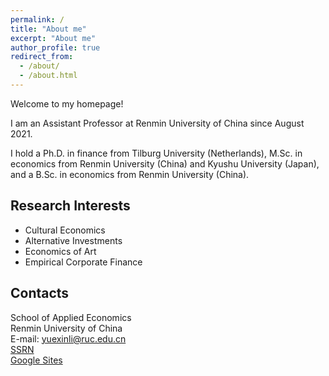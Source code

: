 ```yaml
---
permalink: /
title: "About me"
excerpt: "About me"
author_profile: true
redirect_from: 
  - /about/
  - /about.html
---
```

Welcome to my homepage!

I am an Assistant Professor at Renmin University of China since August 2021. 

I hold a Ph.D. in finance from Tilburg University (Netherlands), M.Sc. in economics from Renmin University (China) and Kyushu University (Japan), and a B.Sc. in economics from Renmin University (China).

## Research Interests
- Cultural Economics
- Alternative Investments
- Economics of Art
- Empirical Corporate Finance


## Contacts
School of Applied Economics<br/>
Renmin University of China<br/>
E-mail: yuexinli@ruc.edu.cn<br/>
[SSRN](https://papers.ssrn.com/sol3/cf_dev/AbsByAuth.cfm?per_id=2611245)<br/>
[Google Sites](https://sites.google.com/view/yuexinli)<br/>
